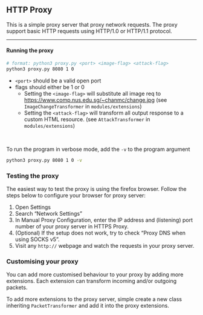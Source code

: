 ## HTTP Proxy
This is a simple proxy server that proxy network requests. The proxy support basic HTTP requests using HTTP/1.0 or HTTP/1.1 protocol.

---

#### Running the proxy
```sh
# format: python3 proxy.py <port> <image-flag> <attack-flag>
python3 proxy.py 8080 1 0
```
* `<port>` should be a valid open port
* flags should either be 1 or 0
  * Setting the `<image-flag>` will substitute all image req to https://www.comp.nus.edu.sg/~chanmc/change.jpg (see `ImageChangeTransformer` in `modules/extensions`)
  * Setting the `<attack-flag>` will transform all output response to a custom HTML resource. (see `AttackTransformer` in `modules/extensions`)

<br/>

To run the program in verbose mode, add the `-v` to the program argument
```sh
python3 proxy.py 8080 1 0 -v
```


### Testing the proxy
The easiest way to test the proxy is using the firefox browser. Follow the steps below to configure your browser for proxy server:
1. Open Settings
2. Search “Network Settings”
3. In Manual Proxy Configuration, enter the IP address and (listening) port number of your proxy server in HTTPS Proxy.
4. (Optional) If the setup does not work, try to check “Proxy DNS when using SOCKS v5”.
5. Visit any `http://` webpage and watch the requests in your proxy server.


### Customising your proxy

You can add more customised behaviour to your proxy by adding more extensions. Each extension can transform incoming and/or outgoing packets.

To add more extensions to the proxy server, simple create a new class inheriting `PacketTransformer` and add it into the proxy extensions.
